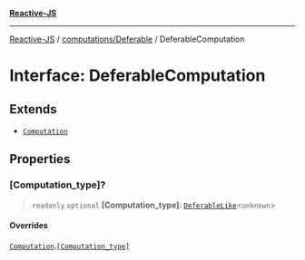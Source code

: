 [**Reactive-JS**](../../../README.md)

***

[Reactive-JS](../../../README.md) / [computations/Deferable](../README.md) / DeferableComputation

# Interface: DeferableComputation

## Extends

- [`Computation`](../../interfaces/Computation.md)

## Properties

### \[Computation\_type\]?

> `readonly` `optional` **\[Computation\_type\]**: [`DeferableLike`](../../interfaces/DeferableLike.md)\<`unknown`\>

#### Overrides

[`Computation`](../../interfaces/Computation.md).[`[Computation_type]`](../../interfaces/Computation.md#computation_type)
